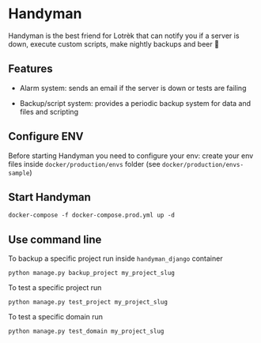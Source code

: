 # Handyman

Handyman is the best friend for Lotrèk that can notify you if a server is down, execute custom scripts, make nightly backups and beer 🍻

## Features

- Alarm system: sends an email if the server is down or tests are failing

- Backup/script system: provides a periodic backup system for data and files and scripting

## Configure ENV

Before starting Handyman you need to configure your env: create your env files inside `docker/production/envs` folder (see `docker/production/envs-sample`)

## Start Handyman

    docker-compose -f docker-compose.prod.yml up -d

## Use command line

To backup a specific project run inside `handyman_django` container

    python manage.py backup_project my_project_slug

To test a specific project run

    python manage.py test_project my_project_slug

To test a specific domain run
	
    python manage.py test_domain my_project_slug
